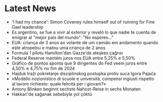 # Latest News
-  'I had my chance': Simon Coveney rules himself out of running for Fine Gael leadership
-  Es argentino, se fue a vivir al exterior y reveló lo que nadie te cuenta de emigrar al "mejor país del mundo": "No esperes..."
-  EUA: criança de 3 anos ao volante de um camião em andamento quando este atropelou e matou uma criança de 2 anos
-  Formula 1 pilotu Hamilton'dan Gazze'de ateşkes çağrısı
-  Federal Reserve mantém juros nos EUA entre 5,25% e 5,50%
-  Gráfico de pontos aponta que 9 dirigentes do Fed veem juros entre 4,50% e 4,75% no fim de 2024
-  Hajduk traži pokretanje disciplinskog postupka protiv suca Igora Pajača
-  «Modello nozionistico di scuole e università, compensi ingiusti rispetto al lavoro richiesto: quale felicità per i giovani?»
-  Antony Blinken beginnt sechste Nahost-Reise in sechs Monaten
-  Hakkari'de sağanak sebebiyle yol çöktü
